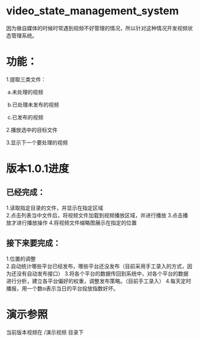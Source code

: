 # video_state_management_system
因为做自媒体的时候时常遇到视频不好管理的情况，所以针对这种情况开发视频状态管理系统。

# 功能：

1.提取三类文件：

​	a.未处理的视频

​	b.已处理未发布的视频

​	c.已发布的视频

2.播放选中的目标文件

3.显示下一个要处理的视频

# 版本1.0.1进度
## 已经完成：
1.读取指定目录的文件，并显示在指定区域  
2.点击列表当中文件后，将视频文件加载到视频播放区域，并进行播放
3.点击播放才进行播放操作
4.将视频文件缩略图展示在指定的位置
## 接下来要完成：
1.位置的调整  
2.自动统计哪些平台已经发布，哪些平台还没发布（目前采用手工录入的方式，因为还没有自动发布接口）
3.将各个平台的数据传回到系统中，对各个平台的数据进行分析，建立各平台偏好的权重，调整发布策略。（目前手工录入）
4.每天定时播报，用一个数α表示当日的平台投放指数好坏。

# 演示参照
当前版本视频在 /演示视频 目录下
